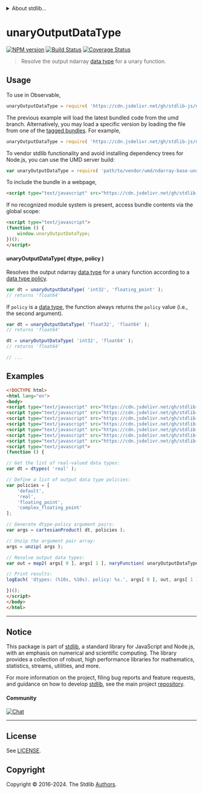 <!--

@license Apache-2.0

Copyright (c) 2023 The Stdlib Authors.

Licensed under the Apache License, Version 2.0 (the "License");
you may not use this file except in compliance with the License.
You may obtain a copy of the License at

   http://www.apache.org/licenses/LICENSE-2.0

Unless required by applicable law or agreed to in writing, software
distributed under the License is distributed on an "AS IS" BASIS,
WITHOUT WARRANTIES OR CONDITIONS OF ANY KIND, either express or implied.
See the License for the specific language governing permissions and
limitations under the License.

-->


<details>
  <summary>
    About stdlib...
  </summary>
  <p>We believe in a future in which the web is a preferred environment for numerical computation. To help realize this future, we've built stdlib. stdlib is a standard library, with an emphasis on numerical and scientific computation, written in JavaScript (and C) for execution in browsers and in Node.js.</p>
  <p>The library is fully decomposable, being architected in such a way that you can swap out and mix and match APIs and functionality to cater to your exact preferences and use cases.</p>
  <p>When you use stdlib, you can be absolutely certain that you are using the most thorough, rigorous, well-written, studied, documented, tested, measured, and high-quality code out there.</p>
  <p>To join us in bringing numerical computing to the web, get started by checking us out on <a href="https://github.com/stdlib-js/stdlib">GitHub</a>, and please consider <a href="https://opencollective.com/stdlib">financially supporting stdlib</a>. We greatly appreciate your continued support!</p>
</details>

# unaryOutputDataType

[![NPM version][npm-image]][npm-url] [![Build Status][test-image]][test-url] [![Coverage Status][coverage-image]][coverage-url] <!-- [![dependencies][dependencies-image]][dependencies-url] -->

> Resolve the output ndarray [data type][@stdlib/ndarray/dtypes] for a unary function.

<!-- Section to include introductory text. Make sure to keep an empty line after the intro `section` element and another before the `/section` close. -->

<section class="intro">

</section>

<!-- /.intro -->

<!-- Package usage documentation. -->



<section class="usage">

## Usage

To use in Observable,

```javascript
unaryOutputDataType = require( 'https://cdn.jsdelivr.net/gh/stdlib-js/ndarray-base-unary-output-dtype@umd/browser.js' )
```
The previous example will load the latest bundled code from the umd branch. Alternatively, you may load a specific version by loading the file from one of the [tagged bundles](https://github.com/stdlib-js/ndarray-base-unary-output-dtype/tags). For example,

```javascript
unaryOutputDataType = require( 'https://cdn.jsdelivr.net/gh/stdlib-js/ndarray-base-unary-output-dtype@v0.2.0-umd/browser.js' )
```

To vendor stdlib functionality and avoid installing dependency trees for Node.js, you can use the UMD server build:

```javascript
var unaryOutputDataType = require( 'path/to/vendor/umd/ndarray-base-unary-output-dtype/index.js' )
```

To include the bundle in a webpage,

```html
<script type="text/javascript" src="https://cdn.jsdelivr.net/gh/stdlib-js/ndarray-base-unary-output-dtype@umd/browser.js"></script>
```

If no recognized module system is present, access bundle contents via the global scope:

```html
<script type="text/javascript">
(function () {
    window.unaryOutputDataType;
})();
</script>
```

#### unaryOutputDataType( dtype, policy )

Resolves the output ndarray [data type][@stdlib/ndarray/dtypes] for a unary function according to a [data type policy][@stdlib/ndarray/output-dtype-policies].

```javascript
var dt = unaryOutputDataType( 'int32', 'floating_point' );
// returns 'float64'
```

If `policy` is a [data type][@stdlib/ndarray/dtypes], the function always returns the `policy` value (i.e., the second argument).

```javascript
var dt = unaryOutputDataType( 'float32', 'float64' );
// returns 'float64'

dt = unaryOutputDataType( 'int32', 'float64' );
// returns 'float64'

// ...
```

</section>

<!-- /.usage -->

<!-- Package usage notes. Make sure to keep an empty line after the `section` element and another before the `/section` close. -->

<section class="notes">

</section>

<!-- /.notes -->

<!-- Package usage examples. -->

<section class="examples">

## Examples

<!-- eslint no-undef: "error" -->

```html
<!DOCTYPE html>
<html lang="en">
<body>
<script type="text/javascript" src="https://cdn.jsdelivr.net/gh/stdlib-js/utils-nary-function@umd/browser.js"></script>
<script type="text/javascript" src="https://cdn.jsdelivr.net/gh/stdlib-js/utils-map2@umd/browser.js"></script>
<script type="text/javascript" src="https://cdn.jsdelivr.net/gh/stdlib-js/utils-unzip@umd/browser.js"></script>
<script type="text/javascript" src="https://cdn.jsdelivr.net/gh/stdlib-js/array-base-cartesian-product@umd/browser.js"></script>
<script type="text/javascript" src="https://cdn.jsdelivr.net/gh/stdlib-js/ndarray-dtypes@umd/browser.js"></script>
<script type="text/javascript" src="https://cdn.jsdelivr.net/gh/stdlib-js/console-log-each@umd/browser.js"></script>
<script type="text/javascript" src="https://cdn.jsdelivr.net/gh/stdlib-js/ndarray-base-unary-output-dtype@umd/browser.js"></script>
<script type="text/javascript">
(function () {

// Get the list of real-valued data types:
var dt = dtypes( 'real' );

// Define a list of output data type policies:
var policies = [
    'default',
    'real',
    'floating_point',
    'complex_floating_point'
];

// Generate dtype-policy argument pairs:
var args = cartesianProduct( dt, policies );

// Unzip the argument pair array:
args = unzip( args );

// Resolve output data types:
var out = map2( args[ 0 ], args[ 1 ], naryFunction( unaryOutputDataType, 2 ) );

// Print results:
logEach( 'dtypes: (%10s, %10s). policy: %s.', args[ 0 ], out, args[ 1 ] );

})();
</script>
</body>
</html>
```

</section>

<!-- /.examples -->

<!-- Section to include cited references. If references are included, add a horizontal rule *before* the section. Make sure to keep an empty line after the `section` element and another before the `/section` close. -->

<section class="references">

</section>

<!-- /.references -->

<!-- Section for related `stdlib` packages. Do not manually edit this section, as it is automatically populated. -->

<section class="related">

</section>

<!-- /.related -->

<!-- Section for all links. Make sure to keep an empty line after the `section` element and another before the `/section` close. -->


<section class="main-repo" >

* * *

## Notice

This package is part of [stdlib][stdlib], a standard library for JavaScript and Node.js, with an emphasis on numerical and scientific computing. The library provides a collection of robust, high performance libraries for mathematics, statistics, streams, utilities, and more.

For more information on the project, filing bug reports and feature requests, and guidance on how to develop [stdlib][stdlib], see the main project [repository][stdlib].

#### Community

[![Chat][chat-image]][chat-url]

---

## License

See [LICENSE][stdlib-license].


## Copyright

Copyright &copy; 2016-2024. The Stdlib [Authors][stdlib-authors].

</section>

<!-- /.stdlib -->

<!-- Section for all links. Make sure to keep an empty line after the `section` element and another before the `/section` close. -->

<section class="links">

[npm-image]: http://img.shields.io/npm/v/@stdlib/ndarray-base-unary-output-dtype.svg
[npm-url]: https://npmjs.org/package/@stdlib/ndarray-base-unary-output-dtype

[test-image]: https://github.com/stdlib-js/ndarray-base-unary-output-dtype/actions/workflows/test.yml/badge.svg?branch=v0.2.0
[test-url]: https://github.com/stdlib-js/ndarray-base-unary-output-dtype/actions/workflows/test.yml?query=branch:v0.2.0

[coverage-image]: https://img.shields.io/codecov/c/github/stdlib-js/ndarray-base-unary-output-dtype/main.svg
[coverage-url]: https://codecov.io/github/stdlib-js/ndarray-base-unary-output-dtype?branch=main

<!--

[dependencies-image]: https://img.shields.io/david/stdlib-js/ndarray-base-unary-output-dtype.svg
[dependencies-url]: https://david-dm.org/stdlib-js/ndarray-base-unary-output-dtype/main

-->

[chat-image]: https://img.shields.io/gitter/room/stdlib-js/stdlib.svg
[chat-url]: https://app.gitter.im/#/room/#stdlib-js_stdlib:gitter.im

[stdlib]: https://github.com/stdlib-js/stdlib

[stdlib-authors]: https://github.com/stdlib-js/stdlib/graphs/contributors

[umd]: https://github.com/umdjs/umd
[es-module]: https://developer.mozilla.org/en-US/docs/Web/JavaScript/Guide/Modules

[deno-url]: https://github.com/stdlib-js/ndarray-base-unary-output-dtype/tree/deno
[deno-readme]: https://github.com/stdlib-js/ndarray-base-unary-output-dtype/blob/deno/README.md
[umd-url]: https://github.com/stdlib-js/ndarray-base-unary-output-dtype/tree/umd
[umd-readme]: https://github.com/stdlib-js/ndarray-base-unary-output-dtype/blob/umd/README.md
[esm-url]: https://github.com/stdlib-js/ndarray-base-unary-output-dtype/tree/esm
[esm-readme]: https://github.com/stdlib-js/ndarray-base-unary-output-dtype/blob/esm/README.md
[branches-url]: https://github.com/stdlib-js/ndarray-base-unary-output-dtype/blob/main/branches.md

[stdlib-license]: https://raw.githubusercontent.com/stdlib-js/ndarray-base-unary-output-dtype/main/LICENSE

[@stdlib/ndarray/dtypes]: https://github.com/stdlib-js/ndarray-dtypes/tree/umd

[@stdlib/ndarray/output-dtype-policies]: https://github.com/stdlib-js/ndarray-output-dtype-policies/tree/umd

</section>

<!-- /.links -->
